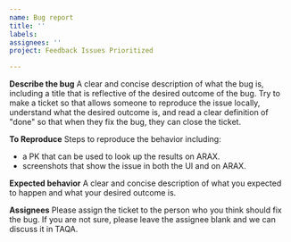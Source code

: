 ```yaml
---
name: Bug report
title: ''
labels: 
assignees: ''
project: Feedback Issues Prioritized

---
```


**Describe the bug**
A clear and concise description of what the bug is, including a title that is reflective 
of the desired outcome of the bug.  Try to make a ticket so that allows someone to 
reproduce the issue locally, understand what the desired outcome is, and read a clear definition
of "done" so that when they fix the bug, they can close the ticket.

**To Reproduce**
Steps to reproduce the behavior including: 
- a PK that can be used to look up the results on ARAX.
- screenshots that show the issue in both the UI and on ARAX.

**Expected behavior**
A clear and concise description of what you expected to happen and what your desired outcome is.

**Assignees**
Please assign the ticket to the person who you think should fix the bug.  If you are not sure,
please leave the assignee blank and we can discuss it in TAQA. 